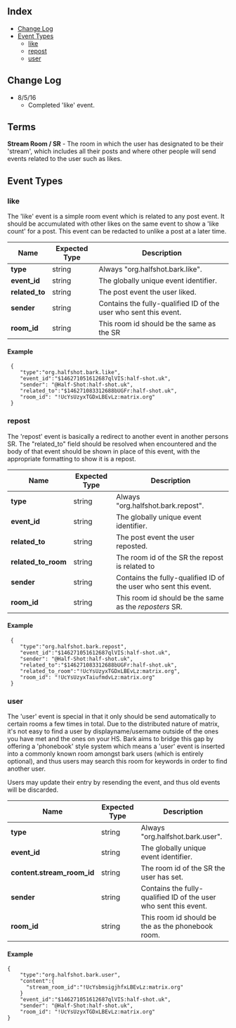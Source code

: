 
## Index
- [Change Log](#change-log)
- [Event Types](#event-types)
    - [like](#like)
    - [repost](#repost)
    - [user](#user)

## Change Log
- 8/5/16
    - Completed 'like' event.

## Terms

**Stream Room / SR** - The room in which the user has designated to be their 'stream', which includes all their posts and where other people will send events related to the user such as likes.

## Event Types

### like

The 'like' event is a simple room event which is related to any post event. It should be accumulated with other likes on the same event to show a 'like count' for a post. This event can be redacted to unlike a post at a later time.

| Name          | Expected Type | Description                           |
| ------------- | ------------- | ------------------------------------- |       
| **type**      | string        | Always "org.halfshot.bark.like".      |
| **event_id**  | string        | The globally unique event identifier. |
| **related_to**| string        | The post event the user liked.        |
| **sender**    | string        | Contains the fully-qualified ID of the user who sent this event. |
| **room_id**   | string        | This room id should be the same as the SR |

#### Example

```
 {
    "type":"org.halfshot.bark.like",
    "event_id":"$146271051612687qlVIS:half-shot.uk",
    "sender": "@Half-Shot:half-shot.uk",
    "related_to":"$146271083312688bUGFr:half-shot.uk",
    "room_id": "!UcYsUzyxTGDxLBEvLz:matrix.org"
 }
```

### repost

The 'repost' event is basically a redirect to another event in another persons SR. The "related_to" field should be resolved when encountered and the body of that event should be shown in place of this event, with the appropriate formatting to show it is a repost.

| Name                | Expected Type | Description                           |
| ------------------- | ------------- | ------------------------------------- |       
| **type**            | string        | Always "org.halfshot.bark.repost".    |
| **event_id**        | string        | The globally unique event identifier. |
| **related_to**      | string        | The post event the user reposted.     |
| **related_to_room** | string        | The room id of the SR the repost is related to |
| **sender**          | string        | Contains the fully-qualified ID of the user who sent this event. |
| **room_id**         | string        | This room id should be the same as the *reposters* SR. |

#### Example

```
 {
    "type":"org.halfshot.bark.repost",
    "event_id":"$146271051612687qlVIS:half-shot.uk",
    "sender": "@Half-Shot:half-shot.uk",
    "related_to":"$146271083312688bUGFr:half-shot.uk",
    "related_to_room":"!UcYsUzyxTGDxLBEvLz:matrix.org",
    "room_id": "!UcYsUzyxTaiufmdvLz:matrix.org"
 }
```

### user

The 'user' event is special in that it only should be send automatically to certain rooms a few times in total. Due to the distributed nature of matrix, it's not easy to find a user by displayname/username outside of the ones you have met and the ones on your HS. Bark aims to bridge this gap by offering a 'phonebook' style system which means a 'user' event is inserted into a commonly known room amongst bark users (which is entirely optional), and thus users may search this room for keywords in order to find another user.

Users may update their entry by resending the event, and thus old events will be discarded.

| Name                       | Expected Type | Description                             |
| -------------------------- | ------------- | --------------------------------------- |       
| **type**                   | string        | Always "org.halfshot.bark.user".        |
| **event_id**               | string        | The globally unique event identifier.   |
| **content.stream_room_id** | string        | The room id of the SR the user has set. |
| **sender**                 | string        | Contains the fully-qualified ID of the user who sent this event. |
| **room_id**                | string        | This room id should be the as the phonebook room. |

#### Example

```
{
    "type":"org.halfshot.bark.user",
    "content":{
      "stream_room_id":"!UcYsbmsigjhfxLBEvLz:matrix.org"
    }
    "event_id":"$146271051612687qlVIS:half-shot.uk",
    "sender": "@Half-Shot:half-shot.uk",
    "room_id": "!UcYsUzyxTGDxLBEvLz:matrix.org"
}
```
